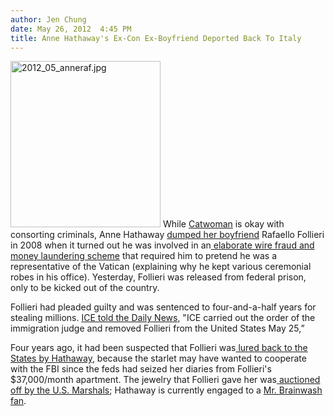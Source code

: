 ```yaml
---
author: Jen Chung
date: May 26, 2012  4:45 PM
title: Anne Hathaway's Ex-Con Ex-Boyfriend Deported Back To Italy
---
```


<p><span class="mt-enclosure mt-enclosure-image" style="display: inline;"> <img alt="2012_05_anneraf.jpg" src="https://web.archive.org/web/20120527163707im_/http://gothamist.com/attachments/jen/2012_05_anneraf.jpg" width="240" height="266" class="image-right"> </span>While <a href="https://web.archive.org/web/20120527163707/http://gothamist.com/2011/08/05/introducing_anne_hathaway_as_catwom.php">Catwoman</a> is okay with consorting criminals, Anne Hathaway <a href="https://web.archive.org/web/20120527163707/http://gothamist.com/2008/06/24/anne_hathaways_boyfriend_charged_wi.php">dumped her boyfriend</a> Rafaello Follieri in 2008 when it turned out he was involved in an<a href="https://web.archive.org/web/20120527163707/http://gothamist.com/2008/06/25/no_hope_in_pope_hathaways_ex_follie.php"> elaborate wire fraud and money laundering scheme</a> that required him to pretend he was a representative of the Vatican (explaining why he kept various ceremonial robes in his office).  Yesterday, Follieri was released from federal prison, only to be kicked out of the country.</p>

<p>Follieri had pleaded guilty and was sentenced to four-and-a-half years for stealing millions.  <a href="https://web.archive.org/web/20120527163707/http://www.nydailynews.com/gossip/raffaello-follieri-anne-hathaway-scam-artist-ex-boyfriend-deported-native-italy-article-1.1084918?localLinksEnabled=false">ICE told the Daily News</a>, &quot;ICE carried out the order of the immigration judge and removed Follieri from the United States May 25,&#x201D;</p>

<p>Four years ago, it had been suspected that Follieri was<a href="https://web.archive.org/web/20120527163707/http://gothamist.com/2008/07/24/did_anne_hathaway_lure_follieri_bac.php"> lured back to the States by Hathaway</a>, because the starlet may have wanted to cooperate with the FBI since the feds had seized her diaries from Follieri&apos;s $37,000/month apartment. The jewelry that Follieri gave her was<a href="https://web.archive.org/web/20120527163707/http://abcnews.go.com/Blotter/slideshow/anne-hathaways-jewelry-auction-11693926"> auctioned</a> <a href="https://web.archive.org/web/20120527163707/http://gothamist.com/2010/06/21/anne_hathaway.php">off by the U.S. Marshals</a>; Hathaway is currently engaged to a <a href="https://web.archive.org/web/20120527163707/http://gothamist.com/2010/05/09/post_suggests_anne_hathaway_has_bad.php">Mr. Brainwash fan</a>.</p>